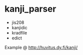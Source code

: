 # kanji_parser

  - jis208
  - kanjidic
  - kradfile
  - edict

Example @ http://huvitus.dy.fi/kanji/
